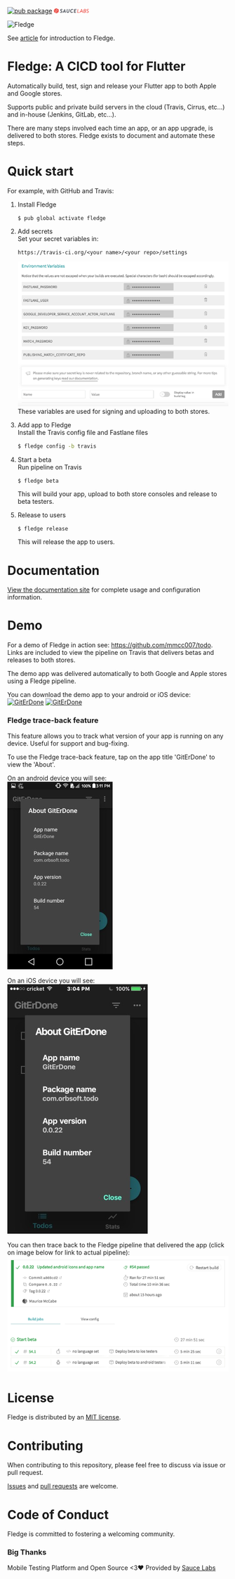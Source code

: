 [![pub package](https://img.shields.io/pub/v/fledge.svg)](https://pub.dartlang.org/packages/fledge)
<a href="https://saucelabs.com"><img src="art/Sauce-Labs_Horiz_Red-Grey_RGB_200x28.png" alt="drawing" width="80"/></a>

<img src="https://upload.wikimedia.org/wikipedia/commons/1/15/Passarinho-azul-02.png" width="30%" title="Fledge" alt="Fledge">


See [article](https://medium.com/@nocnoc/cicd-for-flutter-fdc07fe52abd) for introduction to Fledge.

# Fledge: A CICD tool for Flutter
Automatically build, test, sign and release your Flutter app to both Apple and Google stores. 

Supports public and private build servers in the cloud (Travis, Cirrus, etc...) and in-house (Jenkins, GitLab, etc...).

There are many steps involved each time an app, or an app upgrade, is delivered to both stores. Fledge exists to document and automate these steps.

# Quick start
For example, with GitHub and Travis:

1. Install Fledge  
    ```
    $ pub global activate fledge
    ```

1. Add secrets  
    Set your secret variables in:  
    ```
    https://travis-ci.org/<your name>/<your repo>/settings
    ```
    ![secret variables](art/travis_secret_env.png)  
    These variables are used for signing and uploading to both stores.

1. Add app to Fledge  
    Install the Travis config file and Fastlane files
    ```bash
    $ fledge config -b travis
    ```

1. Start a beta  
    Run pipeline on Travis
    ```
    $ fledge beta
    ```
    This will build your app, upload to both store consoles and release to beta testers.

1. Release to users  
    ```
    $ fledge release
    ```
    This will release the app to users.

# Documentation

[View the documentation site](https://mmcc007.github.io/fledge/) for complete usage and configuration information.

# Demo
For a demo of Fledge in action see: https://github.com/mmcc007/todo. Links are included to view the pipeline on Travis that delivers betas and releases to both stores.

The demo app was delivered automatically to both Google and Apple stores using a Fledge pipeline.

You can download the demo app to your android or iOS device:  
[![GitErDone](https://play.google.com/intl/en_us/badges/images/badge_new.png)](https://play.google.com/store/apps/details?id=com.orbsoft.todo)
[![GitErDone](https://linkmaker.itunes.apple.com/en-us/badge-lrg.svg?releaseDate=2019-02-15&kind=iossoftware)](https://itunes.apple.com/us/app/giterdone/id1450240301)
 
### Fledge trace-back feature  
This feature allows you to track what version of your app is running on any device. Useful for support and bug-fixing.
 
 To use the Fledge trace-back feature, tap on the app title 'GitErDone' to view the 'About'. 
 
 On an android device you will see:  
 ![android screenshot](./art/android_screenshot.png)
 
 On an iOS device you will see:  
 ![ios screenshot](./art/ios_screenshot.png)
 
 You can then trace back to the Fledge pipeline that delivered the app (click on image below for link to actual pipeline):  
 [![fledge pipeline](./art/fledge_pipeline.png)](https://travis-ci.org/mmcc007/todo/builds/493633473)
 
# License

Fledge is distributed by an [MIT license](https://github.com/mmcc007/fledge/tree/master/LICENSE.txt).

# Contributing

When contributing to this repository, please feel free to discuss via issue or pull request.

[Issues](https://github.com/mmcc007/screenshots/issues) and [pull requests](https://github.com/mmcc007/screenshots/pulls) are welcome.

# Code of Conduct

Fledge is committed to fostering a welcoming community.

### Big Thanks

Mobile Testing Platform and Open Source <3♥ Provided by [Sauce Labs][sauceLabsHomepage]

[sauceLabsHomepage]: https://saucelabs.com